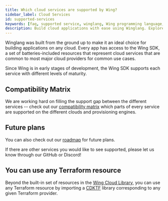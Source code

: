 ```yaml
---
title: Which cloud services are supported by Wing?
sidebar_label: Cloud Services
id: supported-services
keywords: [faq, supported service, winglang, Wing programming language, Wing language, AWS, GCP, Azure, Function, Bucket, Queue, Topic, API]
description: Build cloud applications with ease using Winglang. Explore the compatibility matrix to see supported services across different cloud providers.
---
```


Winglang was built from the ground up to make it an ideal choice for building applications on any cloud. Every app has access to the Wing SDK, a set of batteries-included resources that represent cloud services that are common to most major cloud providers for common use cases.

Since Wing is in early stages of development, the Wing SDK supports each service with different levels of maturity.

## Compatibility Matrix
We are working hard on filling the support gap between the different services -- check out our [compatibility matrix](https://www.winglang.io/docs/api/standard-library/compatibility-matrix) which parts of every service are supported on the different clouds and provisioning engines.

## Future plans
You can also check out our [roadmap](https://www.winglang.io/contributing/status) for future plans.

If there are other services you would like to see supported, please let us know through our GitHub or Discord!

## You can use any Terraform resource
Beyond the built-in set of resources in the [Wing Cloud Library](/docs/api/category/cloud), you can use any Terraform resource by importing a [CDKTF](https://github.com/hashicorp/terraform-cdk) library corresponding to any given Terraform provider.

